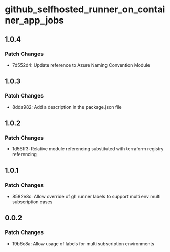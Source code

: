 # github_selfhosted_runner_on_container_app_jobs

## 1.0.4

### Patch Changes

- 7d552d4: Update reference to Azure Naming Convention Module

## 1.0.3

### Patch Changes

- 8dda982: Add a description in the package.json file

## 1.0.2

### Patch Changes

- 1d56ff3: Relative module referencing substituted with terraform registry referencing

## 1.0.1

### Patch Changes

- 8582e8c: Allow override of gh runner labels to support multi env multi subscription cases

## 0.0.2

### Patch Changes

- 19b6c8a: Allow usage of labels for multi subscription environments
